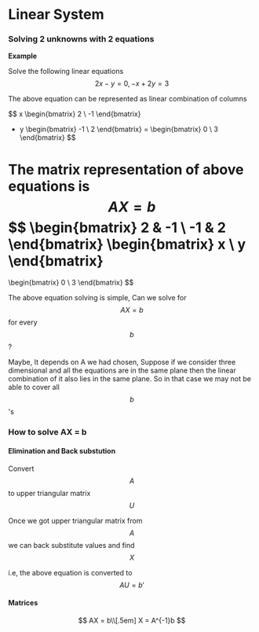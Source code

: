 # Linear System

### Solving 2 unknowns with 2 equations

**Example**

Solve the following linear equations
$$2x - y = 0, -x + 2y = 3$$

The above equation can be represented as linear combination of columns

$$
x
\begin{bmatrix}
   2 \\
   -1
\end{bmatrix}
+ y
\begin{bmatrix}
   -1 \\
   2
\end{bmatrix}
 = 
\begin{bmatrix}
   0 \\
   3
\end{bmatrix}
$$

The matrix representation of above equations is 
$$
AX = b$$$$
\begin{bmatrix}
   2 & -1 \\
   -1 & 2
\end{bmatrix}
\begin{bmatrix}
   x \\
   y
\end{bmatrix}
=
\begin{bmatrix}
   0 \\
   3
\end{bmatrix}
$$

The above equation solving is simple, Can we solve for $$AX = b$$ for every $$b$$ ?

Maybe, It depends on A we had chosen, Suppose if we consider three dimensional and all the equations are in the same plane then the linear combination of it also lies in the same plane. So in that case we may not be able to cover all $$b$$'s

### How to solve AX = b

#### Elimination and Back substution

Convert $$A$$ to upper triangular matrix $$U$$

Once we got upper triangular matrix from $$A$$ we can back substitute values and find $$X$$

i.e, the above equation is converted to $$AU = b'$$

#### Matrices

$$
AX = b\\[.5em]
X = A^{-1}b
$$